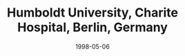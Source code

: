 ---
title: "Humboldt University, Charite Hospital, Berlin, Germany"
project_id: 
date: 1998-05-06
conference_id: ""
presenters:
   - peter_bandettini
summary: "Humboldt University, Charite Hospital, Berlin, Germany"
file: /assets/presentations/
filename: 
layout: presentation
---